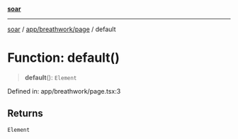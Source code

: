 [**soar**](../../../../README.md)

***

[soar](../../../../modules.md) / [app/breathwork/page](../README.md) / default

# Function: default()

> **default**(): `Element`

Defined in: app/breathwork/page.tsx:3

## Returns

`Element`
